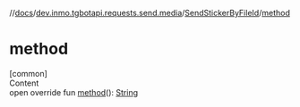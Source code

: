 //[docs](../../../index.md)/[dev.inmo.tgbotapi.requests.send.media](../index.md)/[SendStickerByFileId](index.md)/[method](method.md)



# method  
[common]  
Content  
open override fun [method](method.md)(): [String](https://kotlinlang.org/api/latest/jvm/stdlib/kotlin/-string/index.html)  



